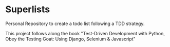 # Superlists
Personal Repository to create a todo list following a TDD strategy. 

This project follows along the book 
"Test-Driven Development with Python, Obey the Testing Goat: Using Django, Selenium & Javascript"
